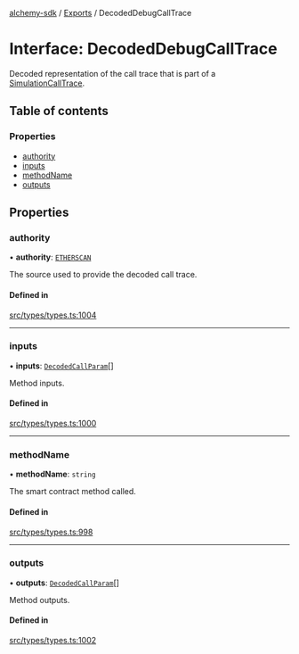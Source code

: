 [alchemy-sdk](../README.md) / [Exports](../modules.md) / DecodedDebugCallTrace

# Interface: DecodedDebugCallTrace

Decoded representation of the call trace that is part of a
[SimulationCallTrace](SimulationCallTrace.md).

## Table of contents

### Properties

- [authority](DecodedDebugCallTrace.md#authority)
- [inputs](DecodedDebugCallTrace.md#inputs)
- [methodName](DecodedDebugCallTrace.md#methodname)
- [outputs](DecodedDebugCallTrace.md#outputs)

## Properties

### authority

• **authority**: [`ETHERSCAN`](../enums/DecodingAuthority.md#etherscan)

The source used to provide the decoded call trace.

#### Defined in

[src/types/types.ts:1004](https://github.com/alchemyplatform/alchemy-sdk-js/blob/fb68bb4a/src/types/types.ts#L1004)

___

### inputs

• **inputs**: [`DecodedCallParam`](DecodedCallParam.md)[]

Method inputs.

#### Defined in

[src/types/types.ts:1000](https://github.com/alchemyplatform/alchemy-sdk-js/blob/fb68bb4a/src/types/types.ts#L1000)

___

### methodName

• **methodName**: `string`

The smart contract method called.

#### Defined in

[src/types/types.ts:998](https://github.com/alchemyplatform/alchemy-sdk-js/blob/fb68bb4a/src/types/types.ts#L998)

___

### outputs

• **outputs**: [`DecodedCallParam`](DecodedCallParam.md)[]

Method outputs.

#### Defined in

[src/types/types.ts:1002](https://github.com/alchemyplatform/alchemy-sdk-js/blob/fb68bb4a/src/types/types.ts#L1002)
